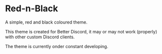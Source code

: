 # Red-n-Black
A simple, red and black coloured theme. 

This theme is created for Better Discord, it may or may not work (properly) with other custom Discord clients.

The theme is currently onder constant developing.
